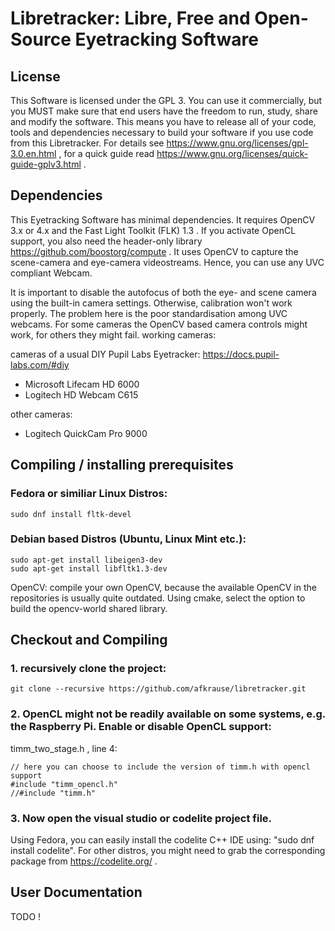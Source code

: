 # Libretracker: Libre, Free and Open-Source Eyetracking Software

## License
This Software is licensed under the GPL 3. You can use it commercially, but you MUST make sure that end users have the freedom to run, study, share and modify the software. This means you have to release all of your code, tools and dependencies necessary to build your software if you use code from this Libretracker. For details see https://www.gnu.org/licenses/gpl-3.0.en.html , for a quick guide read https://www.gnu.org/licenses/quick-guide-gplv3.html .

## Dependencies
This Eyetracking Software has minimal dependencies.
It requires OpenCV 3.x or 4.x and the Fast Light Toolkit (FLK) 1.3 .
If you activate OpenCL support, you also need the header-only library https://github.com/boostorg/compute .
It uses OpenCV to capture the scene-camera and eye-camera videostreams.
Hence, you can use any UVC compliant Webcam.

It is important to disable the autofocus of both the eye- and scene camera using the built-in camera settings. 
Otherwise, calibration won't work properly. 
The problem here is the poor standardisation among UVC webcams. For some cameras the OpenCV based camera controls might work, for others they might fail. 
working cameras:

cameras of a usual DIY Pupil Labs Eyetracker: https://docs.pupil-labs.com/#diy
* Microsoft Lifecam HD 6000
* Logitech HD Webcam C615

other cameras:
* Logitech QuickCam Pro 9000


## Compiling / installing prerequisites

### Fedora or similiar Linux Distros:
```console
sudo dnf install fltk-devel
```

### Debian based Distros (Ubuntu, Linux Mint etc.):
```console
sudo apt-get install libeigen3-dev
sudo apt-get install libfltk1.3-dev
```
OpenCV: compile your own OpenCV, because the available OpenCV in the repositories is usually quite outdated. Using cmake, select the option to build the opencv-world shared library. 

## Checkout and Compiling 

### 1. recursively clone the project:
```console
git clone --recursive https://github.com/afkrause/libretracker.git
```

### 2. OpenCL might not be readily available on some systems, e.g. the Raspberry Pi. Enable or disable OpenCL support:

timm_two_stage.h , line 4:
```console
// here you can choose to include the version of timm.h with opencl support
#include "timm_opencl.h"
//#include "timm.h"
```


### 3. Now open the visual studio or codelite project file. 

Using Fedora, you can easily install the codelite C++ IDE using: "sudo dnf install codelite". For other distros, you might need to grab the corresponding package from https://codelite.org/ .



## User Documentation

TODO !


